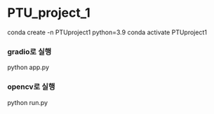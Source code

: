 # PTU_project_1

conda create -n PTUproject1 python=3.9 
conda activate PTUproject1

### gradio로 실행
python app.py

### opencv로 실행
python run.py